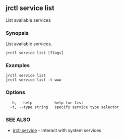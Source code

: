 ## jrctl service list

List available services

### Synopsis

List available services.

```
jrctl service list [flags]
```

### Examples

```
jrctl service list
jrctl service list -t www
```

### Options

```
  -h, --help          help for list
  -t, --type string   specify service type selector
```

### SEE ALSO

* [jrctl service](jrctl_service.md)	 - Interact with system services

